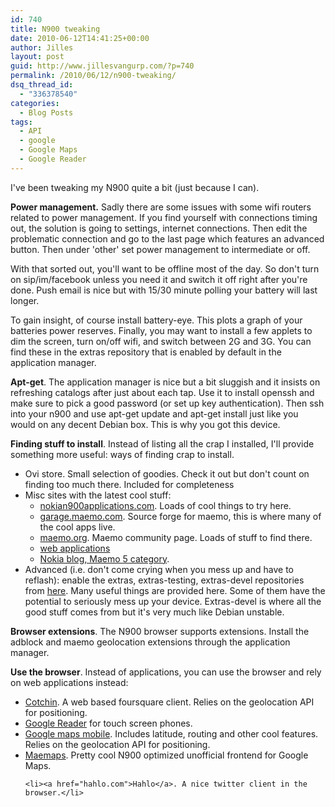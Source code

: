 ```yaml
---
id: 740
title: N900 tweaking
date: 2010-06-12T14:41:25+00:00
author: Jilles
layout: post
guid: http://www.jillesvangurp.com/?p=740
permalink: /2010/06/12/n900-tweaking/
dsq_thread_id:
  - "336378540"
categories:
  - Blog Posts
tags:
  - API
  - google
  - Google Maps
  - Google Reader
---
```

I've been tweaking my N900 quite a bit (just because I can).

**Power management.** Sadly there are some issues with some wifi routers related to power management. If you find yourself with connections timing out, the solution is going to settings, internet connections. Then edit the problematic connection and go to the last page which features an advanced button. Then under 'other' set power management to intermediate or off.

With that sorted out, you'll want to be offline most of the day. So don't turn on sip/im/facebook unless you need it and switch it off right after you're done. Push email is nice but with 15/30 minute polling your battery will last longer.

To gain insight, of course install battery-eye. This plots a graph of your batteries power reserves. Finally, you may want to install a few applets to dim the screen, turn on/off wifi, and switch between 2G and 3G. You can find these in the extras repository that is enabled by default in the application manager. 

**Apt-get**. The application manager is nice but a bit sluggish and it insists on refreshing catalogs after just about each tap. Use it to install openssh and make sure to pick a good password (or set up key authentication). Then ssh into your n900 and use apt-get update and apt-get install just like you would on any decent Debian box. This is why you got this device.

**Finding stuff to install**. Instead of listing all the crap I installed, I'll provide something more useful: ways of finding crap to install.
<ul>
	<li>Ovi store. Small selection of goodies. Check it out but don't count on finding too much there. Included for completeness</li>
	<li>Misc sites with the latest cool stuff: 
<ul>
	<li><a href="http://www.nokian900applications.com">nokian900applications.com</a>. Loads of cool things to try here.</li>
	<li><a href="https://garage.maemo.org/">garage.maemo.com</a>. Source forge for maemo, this is where many of the cool apps live.</li>
	<li><a href="http://maemo.org/">maemo.org</a>. Maemo community page. Loads of stuff to find there.</li>
	<li><a href="http://wiki.maemo.org/N900_Web_Applications">web applications</a></li>
	<li><a href="http://nokiamobileblog.com/category/maemo-5/">Nokia blog, Maemo 5 category</a>.</li>
</ul>
</li>        
	<li>Advanced (i.e. don't come crying when you mess up and have to reflash): enable the extras, extras-testing, extras-devel repositories from <a href="http://www.nokian900applications.com/repositories-extras-extras-devel-and-extras-testing-for-nokia-n900/">here</a>. Many useful things are provided here. Some of them have the potential to seriously mess up your device. Extras-devel is where all the good stuff comes from but it's very much like Debian unstable.</li>
</ul>

**Browser extensions**. The N900 browser supports extensions. Install the adblock and maemo geolocation extensions through the application manager.

**Use the browser**. Instead of applications, you can use the browser and rely on web applications instead:
<ul>
	<li><a href="http://cotchin.com/m/">Cotchin</a>. A web based foursquare client. Relies on the geolocation API for positioning.</li>
	<li><a href="https://www.google.com/reader/i">Google Reader</a> for touch screen phones.</li>
	<li><a href="http://www.google.com/maps/m">Google maps mobile</a>. Includes latitude, routing and other cool features. Relies on the geolocation API for positioning.</li>
	<li><a href="http://www.tomch.com/maemaps.html">Maemaps</a>. Pretty cool N900 optimized unofficial frontend for Google Maps.</li>

	<li><a href="hahlo.com">Hahlo</a>. A nice twitter client in the browser.</li>
</ul>